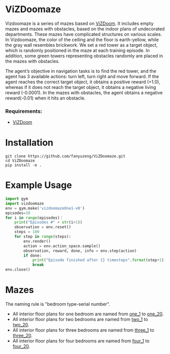 
# ViZDoomaze
Vizdoomaze is a series of mazes based on [ViZDoom](https://github.com/mwydmuch/ViZDoom). It includes empty mazes and mazes with obstacles, based on the indoor plans of undecorated departments. These mazes have complicated structures on various scales. In Vizdoomaze, the color of the ceiling and the floor is earth-yellow, while the gray wall resembles brickwork. We set a red tower as a target object, which is randomly positioned in the maze at each training episode. In addition, some green towers representing obstacles randomly are placed in the mazes with obstacles. 

The agent’s objective in navigation tasks is to find the red tower, and the agent has 3 available actions: turn left, turn right and move forward. If the agent reaches the correct target object, it obtains a positive reward (+1.0), whereas if it does not reach the target object, it obtains a negative living reward (-0.0001). In the mazes with obstacles, the agent obtains a negative reward(-0.01) when it hits an obstacle.

### Requirements:
- [ViZDoom](https://github.com/mwydmuch/ViZDoom)


# Installation
    git clone https://github.com/fanyuzeng/ViZDoomaze.git  
    cd ViZDoomaze   
    pip install -e .    


# Example Usage
```python
import gym        
import vizdoomaze         
env = gym.make('vizdoomazeOne1-v0')      
episodes=10     
for i in range(episodes)：     
    print("Episodes #" + str(i+1))      
    observation = env.reset()
    steps = 100
    for step in range(steps): 
        env.render()      
        action = env.action_space.sample()      
        observation, reward, done, info = env.step(action)      
        if done:      
            print("Episode finished after {} timesteps".format(step+1))    
            break     
env.close()
```


# Mazes
The naming rule is "bedroom type-serial number". 
- All interior floor plans for one bedroom are named from [one_1](https://github.com/fanyuzeng/ViZDoomaze/tree/main/vizdoomaze/envs/scenarios/one) to [one_20](https://github.com/fanyuzeng/ViZDoomaze/tree/main/vizdoomaze/envs/scenarios/one).
- All interior floor plans for two bedrooms are named from [two_1](https://github.com/fanyuzeng/ViZDoomaze/tree/main/vizdoomaze/envs/scenarios/two) to [two_20](https://github.com/fanyuzeng/ViZDoomaze/tree/main/vizdoomaze/envs/scenarios/two).
- All interior floor plans for three bedrooms are named from [three_1](https://github.com/fanyuzeng/ViZDoomaze/tree/main/vizdoomaze/envs/scenarios/three) to [three_20](https://github.com/fanyuzeng/ViZDoomaze/tree/main/vizdoomaze/envs/scenarios/three).
- All interior floor plans for four bedrooms are named from [four_1](https://github.com/fanyuzeng/ViZDoomaze/tree/main/vizdoomaze/envs/scenarios/four) to [four_20](https://github.com/fanyuzeng/ViZDoomaze/tree/main/vizdoomaze/envs/scenarios/four).
